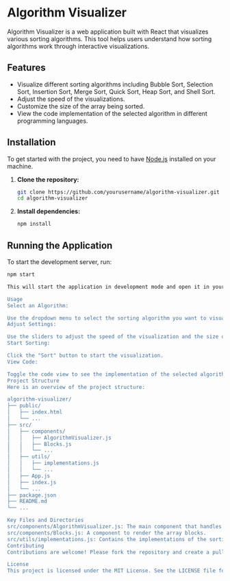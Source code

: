 # Algorithm Visualizer

Algorithm Visualizer is a web application built with React that visualizes various sorting algorithms. This tool helps users understand how sorting algorithms work through interactive visualizations.

## Features

- Visualize different sorting algorithms including Bubble Sort, Selection Sort, Insertion Sort, Merge Sort, Quick Sort, Heap Sort, and Shell Sort.
- Adjust the speed of the visualizations.
- Customize the size of the array being sorted.
- View the code implementation of the selected algorithm in different programming languages.

## Installation

To get started with the project, you need to have [Node.js](https://nodejs.org/) installed on your machine.

1. **Clone the repository:**
    ```sh
    git clone https://github.com/yourusername/algorithm-visualizer.git
    cd algorithm-visualizer
    ```

2. **Install dependencies:**
    ```sh
    npm install
    ```

## Running the Application

To start the development server, run:

```sh
npm start

This will start the application in development mode and open it in your default web browser. If it doesn't open automatically, navigate to http://localhost:3000 in your browser.

Usage
Select an Algorithm:

Use the dropdown menu to select the sorting algorithm you want to visualize.
Adjust Settings:

Use the sliders to adjust the speed of the visualization and the size of the array.
Start Sorting:

Click the "Sort" button to start the visualization.
View Code:

Toggle the code view to see the implementation of the selected algorithm in different programming languages.
Project Structure
Here is an overview of the project structure:

algorithm-visualizer/
├── public/
│   ├── index.html
│   └── ...
├── src/
│   ├── components/
│   │   ├── AlgorithmVisualizer.js
│   │   ├── Blocks.js
│   │   └── ...
│   ├── utils/
│   │   ├── implementations.js
│   │   └── ...
│   ├── App.js
│   ├── index.js
│   └── ...
├── package.json
├── README.md
└── ...

Key Files and Directories
src/components/AlgorithmVisualizer.js: The main component that handles the visualization logic.
src/components/Blocks.js: A component to render the array blocks.
src/utils/implementations.js: Contains the implementations of the sorting algorithms.
Contributing
Contributions are welcome! Please fork the repository and create a pull request with your changes. Make sure to update the documentation as needed.

License
This project is licensed under the MIT License. See the LICENSE file for details.